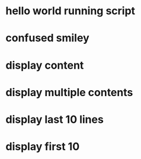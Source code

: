 # hello world running script
# confused smiley
# display content
# display multiple contents
# display last 10 lines
# display first 10
